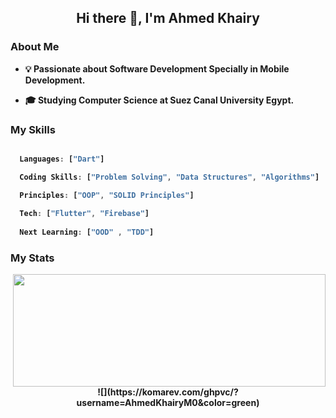 <h2 align="center"><b>Hi there 👋, I'm Ahmed Khairy<b/></h1>

### About Me

- 💡  Passionate about Software Development Specially in Mobile Development.

- 🎓  Studying Computer Science at Suez Canal University Egypt.

### My Skills

```dart

  Languages: ["Dart"]

  Coding Skills: ["Problem Solving", "Data Structures", "Algorithms"]

  Principles: ["OOP", "SOLID Principles"]
  
  Tech: ["Flutter", "Firebase"]
  
  Next Learning: ["OOD" , "TDD"]

```

### My Stats

<div align="center">
<a href="https://github.com/AhmedKhairyM0">
<img height="180em" width="500px" style="float: right" src="https://github-readme-stats.vercel.app/api?username=AhmedKhairyM0&show_icons=true&theme=react&include_all_commits=true" />
</a>
 ![](https://komarev.com/ghpvc/?username=AhmedKhairyM0&color=green)
</div>
  

  
 <!-- 
<img height="180em" width="500px" style="float: left" src="https://github-readme-stats-eight-theta.vercel.app/api/top-langs/?username=AhmedKhairyM0&theme=react&layout=compact" />


**AhmedKhairyM0/AhmedKhairyM0** is a ✨ _special_ ✨ repository because its `README.md` (this file) appears on your GitHub profile.

Here are some ideas to get you started:

- 🔭 I’m currently working on ...
- 🌱 I’m currently learning ...
- 👯 I’m looking to collaborate on ...
- 🤔 I’m looking for help with ...
- 💬 Ask me about ...
- 📫 How to reach me: ...
- 😄 Pronouns: ...
- ⚡ Fun fact: ...
 -->
